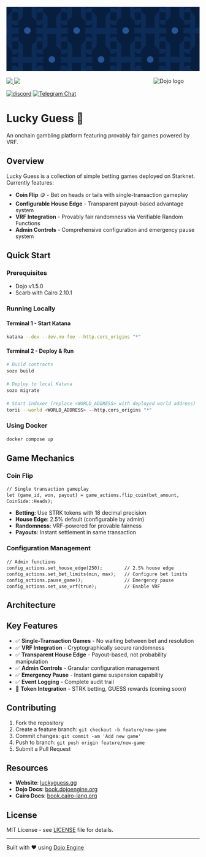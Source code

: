 ![Dojo Starter](./assets/cover.png)

<picture>
  <source media="(prefers-color-scheme: dark)" srcset=".github/mark-dark.svg">
  <img alt="Dojo logo" align="right" width="120" src=".github/mark-light.svg">
</picture>

<a href="https://x.com/ohayo_dojo">
<img src="https://img.shields.io/twitter/follow/dojostarknet?style=social"/>
</a>
<a href="https://github.com/dojoengine/dojo/stargazers">
<img src="https://img.shields.io/github/stars/dojoengine/dojo?style=social"/>
</a>

[![discord](https://img.shields.io/badge/join-dojo-green?logo=discord&logoColor=white)](https://discord.com/invite/dojoengine)
[![Telegram Chat][tg-badge]][tg-url]

[tg-badge]: https://img.shields.io/endpoint?color=neon&logo=telegram&label=chat&style=flat-square&url=https%3A%2F%2Ftg.sumanjay.workers.dev%2Fdojoengine
[tg-url]: https://t.me/dojoengine

# Lucky Guess 🎲

An onchain gambling platform featuring provably fair games powered by VRF.

## Overview

Lucky Guess is a collection of simple betting games deployed on Starknet. Currently features:

- **Coin Flip** 🪙 - Bet on heads or tails with single-transaction gameplay
- **Configurable House Edge** - Transparent payout-based advantage system  
- **VRF Integration** - Provably fair randomness via Verifiable Random Functions
- **Admin Controls** - Comprehensive configuration and emergency pause system

## Quick Start

### Prerequisites
- Dojo v1.5.0
- Scarb with Cairo 2.10.1

### Running Locally

#### Terminal 1 - Start Katana
```bash
katana --dev --dev.no-fee --http.cors_origins "*"
```

#### Terminal 2 - Deploy & Run
```bash
# Build contracts
sozo build

# Deploy to local Katana
sozo migrate

# Start indexer (replace <WORLD_ADDRESS> with deployed world address)
torii --world <WORLD_ADDRESS> --http.cors_origins "*"
```

### Using Docker
```bash
docker compose up
```

## Game Mechanics

### Coin Flip
```cairo
// Single transaction gameplay
let (game_id, won, payout) = game_actions.flip_coin(bet_amount, CoinSide::Heads);
```

- **Betting**: Use STRK tokens with 18 decimal precision
- **House Edge**: 2.5% default (configurable by admin)
- **Randomness**: VRF-powered for provable fairness
- **Payouts**: Instant settlement in same transaction

### Configuration Management
```cairo
// Admin functions
config_actions.set_house_edge(250);        // 2.5% house edge
config_actions.set_bet_limits(min, max);   // Configure bet limits
config_actions.pause_game();               // Emergency pause
config_actions.set_use_vrf(true);          // Enable VRF
```

## Architecture

## Key Features

- ✅ **Single-Transaction Games** - No waiting between bet and resolution
- ✅ **VRF Integration** - Cryptographically secure randomness
- ✅ **Transparent House Edge** - Payout-based, not probability manipulation
- ✅ **Admin Controls** - Granular configuration management
- ✅ **Emergency Pause** - Instant game suspension capability
- ✅ **Event Logging** - Complete audit trail
- 🚧 **Token Integration** - STRK betting, GUESS rewards (coming soon)

## Contributing

1. Fork the repository
2. Create a feature branch: `git checkout -b feature/new-game`
3. Commit changes: `git commit -am 'Add new game'`
4. Push to branch: `git push origin feature/new-game`
5. Submit a Pull Request

## Resources

- **Website**: [luckyguess.gg](https://luckyguess.gg)
- **Dojo Docs**: [book.dojoengine.org](https://book.dojoengine.org)
- **Cairo Docs**: [book.cairo-lang.org](https://book.cairo-lang.org)

## License

MIT License - see [LICENSE](LICENSE) file for details.

---

Built with ❤️ using [Dojo Engine](https://dojoengine.org)
